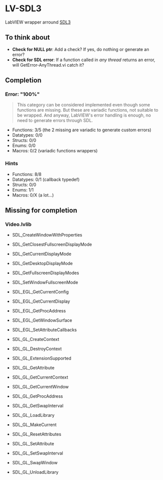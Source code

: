 # LV-SDL3
LabVIEW wrapper arround [SDL3](https://wiki.libsdl.org/SDL3/FrontPage)

## To think about

- **Check for NULL ptr**: Add a check? If yes, do nothing or generate an error?
- **Check for SDL error**: If a function called in *any thread* returns an error, will GetError-AnyThread.vi catch it?

## Completion

### Error: "100%"

> This category can be considered implemented even though some functions are missing.
But these are variadic functions, not suitable to be wrapped.
And anyway, LabVIEW's error handling is enough, no need to generate errors through SDL.

- Functions: 3/5 (the 2 missing are variadic to generate custom errors)
- Datatypes: 0/0
- Structs: 0/0
- Enums: 0/0
- Macros: 0/2 (variadic functions wrappers)

### Hints

- Functions: 8/8
- Datatypes: 0/1 (callback typedef)
- Structs: 0/0
- Enums: 1/1
- Macros: 0/X (a lot...)

## Missing for completion

### Video.lvlib

- SDL_CreateWindowWithProperties
- SDL_GetClosestFullscreenDisplayMode
- SDL_GetCurrentDisplayMode
- SDL_GetDesktopDisplayMode
- SDL_GetFullscreenDisplayModes
- SDL_SetWindowFullscreenMode


- SDL_EGL_GetCurrentConfig
- SDL_EGL_GetCurrentDisplay
- SDL_EGL_GetProcAddress
- SDL_EGL_GetWindowSurface
- SDL_EGL_SetAttributeCallbacks
- SDL_GL_CreateContext
- SDL_GL_DestroyContext
- SDL_GL_ExtensionSupported
- SDL_GL_GetAttribute
- SDL_GL_GetCurrentContext
- SDL_GL_GetCurrentWindow
- SDL_GL_GetProcAddress
- SDL_GL_GetSwapInterval
- SDL_GL_LoadLibrary
- SDL_GL_MakeCurrent
- SDL_GL_ResetAttributes
- SDL_GL_SetAttribute
- SDL_GL_SetSwapInterval
- SDL_GL_SwapWindow
- SDL_GL_UnloadLibrary